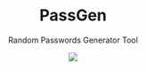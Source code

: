 <div align="center">

# PassGen

Random Passwords Generator Tool

</div>

<div align="center">

<img src="https://firebasestorage.googleapis.com/v0/b/cloud-documents-e3c43.appspot.com/o/GitHub%2FPassGen-View.gif?alt=media&token=3c9acd09-da46-4cd8-b2ef-d55c39bcf284">

</div>
